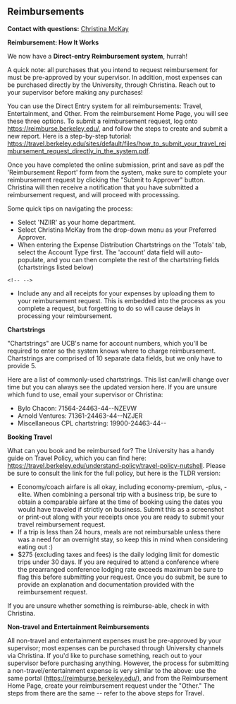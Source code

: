 ## Reimbursements

**Contact with questions:** [Christina
McKay](mailto:christina.mckay@berkeley.edu)

**Reimbursement: How It Works**

We now have a **Direct-entry Reimbursement system**, hurrah!

A quick note: all purchases that you intend to request reimbursement for
must be pre-approved by your supervisor. In addition, most expenses can
be purchased directly by the University, through Christina. Reach out to
your supervisor before making any purchases!

You can use the Direct Entry system for all reimbursements: Travel,
Entertainment, and Other. From the reimbursement Home Page, you will see
these three options. To submit a reimbursement request, log onto
<https://reimburse.berkeley.edu/>, and follow the steps to create and
submit a new report. Here is a step-by-step tutorial:
<https://travel.berkeley.edu/sites/default/files/how_to_submit_your_travel_reimbursement_request_directly_in_the_system.pdf>.

Once you have completed the online submission, print and save as pdf the
\'Reimbursement Report\' form from the system, make sure to complete
your reimbursement request by clicking the \"Submit to Approver\"
button. Christina will then receive a notification that you have
submitted a reimbursement request, and will proceed with processsing.

Some quick tips on navigating the process:

-   Select \'NZIIR\' as your home department.
-   Select Christina McKay from the drop-down menu as your Preferred
    Approver.
-   When entering the Expense Distribution Chartstrings on the
    \'Totals\' tab, select the Account Type first. The \'account\' data
    field will auto-populate, and you can then complete the rest of the
    chartstring fields (chartstrings listed below)

```{=html}
<!-- -->
```
-   Include any and all receipts for your expenses by uploading them to
    your reimbursement request. This is embedded into the process as you
    complete a request, but forgetting to do so will cause delays in
    processing your reimbursement.

**Chartstrings**

\"Chartstrings\" are UCB\'s name for account numbers, which you\'ll be
required to enter so the system knows where to charge reimbursement.
Chartstrings are comprised of 10 separate data fields, but we only have
to provide 5.

Here are a list of commonly-used chartstrings. This list can/will change
over time but you can always see the updated version here. If you are
unsure which fund to use, email your supervisor or Christina:

-   Bylo Chacon: 71564-24463-44\--NZEVW
-   Arnold Ventures: 71361-24463-44\--NZJER
-   Miscellaneous CPL chartstring: 19900-24463-44\--

**Booking Travel**

What can you book and be reimbursed for? The University has a handy
guide on Travel Policy, which you can find here:
<https://travel.berkeley.edu/understand-policy/travel-policy-nutshell>.
Please be sure to consult the link for the full policy, but here is the
TLDR version:

-   Economy/coach airfare is all okay, including economy-premium, -plus,
    -elite. When combining a personal trip with a business trip, be sure
    to obtain a comparable airfare at the time of booking using the
    dates you would have traveled if strictly on business. Submit this
    as a screenshot or print-out along with your receipts once you are
    ready to submit your travel reimbursement request.
-   If a trip is less than 24 hours, meals are not reimbursable unless
    there was a need for an overnight stay, so keep this in mind when
    considering eating out :)
-   \$275 (excluding taxes and fees) is the daily lodging limit for
    domestic trips under 30 days. If you are required to attend a
    conference where the prearranged conference lodging rate exceeds
    maximum be sure to flag this before submitting your request. Once
    you do submit, be sure to provide an explanation and documentation
    provided with the reimbursement request.

If you are unsure whether something is reimburse-able, check in with
Christina.

**Non-travel and Entertainment Reimbursements**

All non-travel and entertainment expenses must be pre-approved by your
supervisor; most expenses can be purchased through University channels
via Christina. If you\'d like to purchase something, reach out to your
supervisor before purchasing anything. However, the process for
submitting a non-travel/entertainment expense is very similar to the
above: use the same portal (https://reimburse.berkeley.edu/), and from
the Reimbursement Home Page, create your reimbursement request under the
\"Other.\" The steps from there are the same \-- refer to the above
steps for Travel.